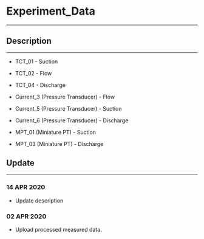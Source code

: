 # Experiment_Data
---

## Description
---

- TCT_01 - Suction
- TCT_02 - Flow
- TCT_04 - Discharge

- Current_3 (Pressure Transducer) - Flow
- Current_5 (Pressure Transducer) - Suction
- Current_6 (Pressure Transducer) - Discharge

- MPT_01 (Miniature PT) - Suction
- MPT_03 (Miniature PT) - Discharge

## Update
---

### 14 APR 2020
- Update description

### 02 APR 2020
- Upload processed measured data.

